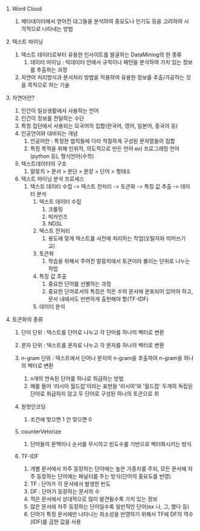 1. Word Cloud
   1. 메타데이터에서 얻어진 대그들을 분석하여 중요도나 인기도 등을 고려하여 시각적으로 나타내는 방법

2. 텍스트 마이닝
   1. 텍스트 데이터로부터 유용한 인사이트를 발굴하는 DataMining의 한 종류
      1. 데이터 마이닝 : 빅데이터 안에서 규칙이나 패턴을 분석하여 가치 있는 정보를 추출하는 과정
   2. 자연어 처리방식과 문서처리 방법을 적용하여 유용한 정보를 추출/가공하는 것을 목적으로 하는 기술

3. 자연어란?
   1. 인간이 일상생활에서 사용하는 언어
   2. 인간이 정보를 전달하는 수단
   3. 특정 집단에서 사용되는 모국어의 집합(한국어, 영어, 일본어, 중국어 등)
   4. 인공언어와 대비되는 개념
      1. 인공어란 : 특정한 법칙들에 다라 적절하게 구성된 문자열들의 집합
      2. 특정 목적을 위해 인위적, 의도적으로 만든 언어 ex) 프로그래밍 언어(python 등), 형식언어(수학) 
   5. 텍스트데이터의 구조
      1. 말뭉치 > 문서 > 문단 > 문장 > 단어 > 형태소
   6. 텍스트 마이닝 분석 프로세스
      1. 텍스트 데이터 수집 -> 텍스트 전처리 -> 토큰화 -> 특징 값 추출 -> 데이터 분석
         1. 텍스트 데이터 수집 
            1. 크롤링
            2. 빅카인즈
            3. NDSL
         2. 텍스트 전처리
            1. 용도에 맞게 텍스트를 사전에 처리하는 작업(오탈자와 띄어쓰기 교)
         3. 토큰화
            1. 학습을 위해서 주어진 말뭉치에서 토큰이라 불리는 단위로 나누는 작업
         4. 특징 값 추출
            1. 중요한 단어를 선별하는 과정
            2. 중요한 단어로서의 특징은 적은 수의 문서에 분포되어 있어야 하고, 문서 내에서도 빈번하게 출현해야 함(TF-IDF)
         5. 데이터 분석

4. 토큰화의 종류

   1. 단어 단위 : 텍스트를 단어로 나누고 각 단어를 하나의 벡터로 변환

   2. 문자 단위 : 텍스트를 문자로 나누고 각 문자를 하나의 벡터로 변환

   3. n-gram 단위 : 텍스트에서 단어나 문자의 n-gram을 추출하여 n-gram을 하나의 벡터로 변환

      1. n개의 연속된 단어를 하나로 취급하는 방법
      2. 예를 들어 '러시아 월드컵'이라는 표현을 '러시아'와 '월드컵' 두개의 독립된 단어로 취급하지 않고 두 단어로 구성된 하나의 토큰으로 취

   4. 원핫인코딩

      1. 조건에 맞으면 1 안 맞으면 0

   5. counterVetorize

      1. 단어들의 문맥이나 순서를 무시하고 빈도수를 기반으로 벡터화시키는 방식

   6. TF-IDF

      1. 개별 문서에서 자주 등장하는 단어에는 높은 가중치를 주되, 모든 문서에 자주 등장하는 단어에는 페널티를 주는 방식(단어의 중요도를 반영)
      2. TF : 단어가 각 문서에서 발생한 빈도
      3. DF : 단어가 등장하는 문서의 수
      4. 적은 문서에서 상대적으로 많이 발견될수록 가치 있는 정보
      5. 많은  문서에 자주 등장하는 단어일수록 일반적인 단어(ex 나, 그, 했다 등)
      6. 단어가 특정 문서에만 나타나는 희소성을 반영하기 위해서 TF에 DF의 역수(IDF)를 곱한 값을 사용

      